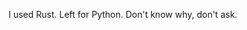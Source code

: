 I used Rust. Left for Python. Don't know why, don't ask.
<!---
orrinbarabor/orrinbarabor is a ✨ special ✨ repository because its `README.md` (this file) appears on your GitHub profile.
You can click the Preview link to take a look at your changes.
--->

